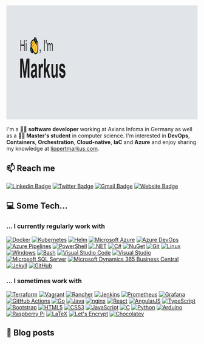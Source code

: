 <a href="#"><img height="300px" width="1000px" src="https://github.com/lippertmarkus/lippertmarkus/raw/master/header.png" alt="Hi, I'm Markus" title="Hi, I'm Markus" /></a>

I'm a **👨‍💻 software developer** working at Axians Infoma in Germany as well as a **👨‍🎓 Master's student** in computer science. I'm interested in **DevOps**, **Containers**, **Orchestration**, **Cloud-native**, **IaC** and **Azure** and enjoy sharing my knowledge at [lippertmarkus.com](https://lippertmarkus.com).

## 📫 Reach me

[![Linkedin Badge](https://img.shields.io/badge/lippertmarkus%20-%230077B5.svg?&style=flat&logo=linkedin&logoColor=white)](https://www.linkedin.com/in/lippertmarkus/)
[![Twitter Badge](https://img.shields.io/badge/lippert__markus%20-%231DA1F2.svg?&style=flat&logo=Twitter&logoColor=white)](https://twitter.com/lippert_markus)
[![Gmail Badge](https://img.shields.io/badge/-markus9656-c14438?style=flat&logo=Gmail&logoColor=white&link=mailto:markus9656@gmail.com)](mailto:markus9656@gmail.com)
[![Website Badge](https://img.shields.io/badge/-lippertmarkus.com-0078d7?style=flat&logo=microsoft-edge&logoColor=white&link=https://lippertmarkus.com)](https://lippertmarkus.com)

## 💻 Some Tech...

### ... I currently regularly work with
<a href="#"><img height="32" width="32" src="https://cdn.jsdelivr.net/npm/simple-icons@v3/icons/docker.svg" alt="Docker" title="Docker" /></a>
<a href="#"><img height="32" width="32" src="https://cdn.jsdelivr.net/npm/simple-icons@v3/icons/kubernetes.svg" alt="Kubernetes" title="Kubernetes" /></a>
<a href="#"><img height="32" width="32" src="https://cdn.jsdelivr.net/npm/simple-icons@v3/icons/helm.svg" alt="Helm" title="Helm" /></a>
<a href="#"><img height="32" width="32" src="https://cdn.jsdelivr.net/npm/simple-icons@v3/icons/microsoftazure.svg" alt="Microsoft Azure" title="Microsoft Azure" /></a>
<a href="#"><img height="32" width="32" src="https://cdn.jsdelivr.net/npm/simple-icons@v3/icons/azuredevops.svg" alt="Azure DevOps" title="Azure DevOps" /></a>
<a href="#"><img height="32" width="32" src="https://cdn.jsdelivr.net/npm/simple-icons@v3/icons/azurepipelines.svg" alt="Azure Pipelines" title="Azure Pipelines" /></a>
<a href="#"><img height="32" width="32" src="https://cdn.jsdelivr.net/npm/simple-icons@v3/icons/powershell.svg" alt="PowerShell" title="PowerShell" /></a>
<a href="#"><img height="32" width="32" src="https://cdn.jsdelivr.net/npm/simple-icons@v3/icons/dot-net.svg" alt=".NET" title=".NET" /></a>
<a href="#"><img height="32" width="32" src="https://cdn.jsdelivr.net/npm/simple-icons@v3/icons/csharp.svg" alt="C#" title="C#" /></a>
<a href="#"><img height="32" width="32" src="https://cdn.jsdelivr.net/npm/simple-icons@v3/icons/nuget.svg" alt="NuGet" title="NuGet" /></a>
<a href="#"><img height="32" width="32" src="https://cdn.jsdelivr.net/npm/simple-icons@v3/icons/git.svg" alt="Git" title="Git" /></a>
<a href="#"><img height="32" width="32" src="https://cdn.jsdelivr.net/npm/simple-icons@v3/icons/linux.svg" alt="Linux" title="Linux" /></a>
<a href="#"><img height="32" width="32" src="https://cdn.jsdelivr.net/npm/simple-icons@v3/icons/windows.svg" alt="Windows" title="Windows" /></a>
<a href="#"><img height="32" width="32" src="https://cdn.jsdelivr.net/npm/simple-icons@v3/icons/gnubash.svg" alt="Bash" title="Bash" /></a>
<a href="#"><img height="32" width="32" src="https://cdn.jsdelivr.net/npm/simple-icons@v3/icons/visualstudiocode.svg" alt="Visual Studio Code" title="Visual Studio Code" /></a>
<a href="#"><img height="32" width="32" src="https://cdn.jsdelivr.net/npm/simple-icons@v3/icons/visualstudio.svg" alt="Visual Studio" title="Visual Studio" /></a>
<a href="#"><img height="32" width="32" src="https://cdn.jsdelivr.net/npm/simple-icons@v3/icons/microsoftsqlserver.svg" alt="Microsoft SQL Server" title="Microsoft SQL Server" /></a>
<a href="#"><img height="32" width="32" src="https://cdn.jsdelivr.net/npm/simple-icons@v3/icons/dynamics365.svg" alt="Microsoft Dynamics 365 Business Central" title="Microsoft Dynamics 365 Business Central" /></a>
<a href="#"><img height="32" width="32" src="https://cdn.jsdelivr.net/npm/simple-icons@v3/icons/jekyll.svg" alt="Jekyll" title="Jekyll" /></a>
<a href="#"><img height="32" width="32" src="https://cdn.jsdelivr.net/npm/simple-icons@v3/icons/github.svg" alt="GitHub" title="GitHub" /></a>

### ... I sometimes work with

<a href="#"><img height="32" width="32" src="https://cdn.jsdelivr.net/npm/simple-icons@v3/icons/terraform.svg" alt="Terraform" title="Terraform" /></a>
<a href="#"><img height="32" width="32" src="https://cdn.jsdelivr.net/npm/simple-icons@v3/icons/vagrant.svg" alt="Vagrant" title="Vagrant" /></a>
<a href="#"><img height="32" width="32" src="https://cdn.jsdelivr.net/npm/simple-icons@v3/icons/rancher.svg" alt="Rancher" title="Rancher" /></a>
<a href="#"><img height="32" width="32" src="https://cdn.jsdelivr.net/npm/simple-icons@v3/icons/jenkins.svg" alt="Jenkins" title="Jenkins" /></a>
<a href="#"><img height="32" width="32" src="https://cdn.jsdelivr.net/npm/simple-icons@v3/icons/prometheus.svg" alt="Prometheus" title="Prometheus" /></a>
<a href="#"><img height="32" width="32" src="https://cdn.jsdelivr.net/npm/simple-icons@v3/icons/grafana.svg" alt="Grafana" title="Grafana" /></a>
<a href="#"><img height="32" width="32" src="https://cdn.jsdelivr.net/npm/simple-icons@v3/icons/githubactions.svg" alt="GitHub Actions" title="GitHub Actions" /></a>
<a href="#"><img height="32" width="32" src="https://cdn.jsdelivr.net/npm/simple-icons@v3/icons/go.svg" alt="Go" title="Go" /></a>
<a href="#"><img height="32" width="32" src="https://cdn.jsdelivr.net/npm/simple-icons@v3/icons/java.svg" alt="Java" title="Java" /></a>
<a href="#"><img height="32" width="32" src="https://cdn.jsdelivr.net/npm/simple-icons@v3/icons/nginx.svg" alt="nginx" title="nginx" /></a>
<a href="#"><img height="32" width="32" src="https://cdn.jsdelivr.net/npm/simple-icons@v3/icons/react.svg" alt="React" title="React" /></a>
<a href="#"><img height="32" width="32" src="https://cdn.jsdelivr.net/npm/simple-icons@v3/icons/angularjs.svg" alt="AngularJS" title="AngularJS" /></a>
<a href="#"><img height="32" width="32" src="https://cdn.jsdelivr.net/npm/simple-icons@v3/icons/typescript.svg" alt="TypeScript" title="TypeScript" /></a>
<a href="#"><img height="32" width="32" src="https://cdn.jsdelivr.net/npm/simple-icons@v3/icons/bootstrap.svg" alt="Bootstrap" title="Bootstrap" /></a>
<a href="#"><img height="32" width="32" src="https://cdn.jsdelivr.net/npm/simple-icons@v3/icons/html5.svg" alt="HTML5" title="HTML5" /></a>
<a href="#"><img height="32" width="32" src="https://cdn.jsdelivr.net/npm/simple-icons@v3/icons/css3.svg" alt="CSS3" title="CSS3" /></a>
<a href="#"><img height="32" width="32" src="https://cdn.jsdelivr.net/npm/simple-icons@v3/icons/javascript.svg" alt="JavaScript" title="JavaScript" /></a>
<a href="#"><img height="32" width="32" src="https://cdn.jsdelivr.net/npm/simple-icons@v3/icons/c.svg" alt="C" title="C" /></a>
<a href="#"><img height="32" width="32" src="https://cdn.jsdelivr.net/npm/simple-icons@v3/icons/python.svg" alt="Python" title="Python" /></a>
<a href="#"><img height="32" width="32" src="https://cdn.jsdelivr.net/npm/simple-icons@v3/icons/arduino.svg" alt="Arduino" title="Arduino" /></a>
<a href="#"><img height="32" width="32" src="https://cdn.jsdelivr.net/npm/simple-icons@v3/icons/raspberrypi.svg" alt="Raspberry Pi" title="Raspberry Pi" /></a>
<a href="#"><img height="32" width="32" src="https://cdn.jsdelivr.net/npm/simple-icons@v3/icons/latex.svg" alt="LaTeX" title="LaTeX" /></a>
<a href="#"><img height="32" width="32" src="https://cdn.jsdelivr.net/npm/simple-icons@v3/icons/letsencrypt.svg" alt="Let's Encrypt" title="Let's Encrypt" /></a>
<a href="#"><img height="32" width="32" src="https://cdn.jsdelivr.net/npm/simple-icons@v3/icons/chocolatey.svg" alt="Chocolatey" title="Chocolatey" /></a>


## 📕 Blog posts
<!-- BLOG-POST-LIST:START -->
<!-- BLOG-POST-LIST:END -->
